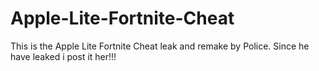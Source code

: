 # Apple-Lite-Fortnite-Cheat
This is the Apple Lite Fortnite Cheat leak and remake by Police. Since he have leaked i post it her!!!








